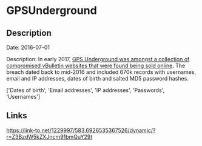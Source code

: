 # GPSUnderground

## Description

Date: 2016-07-01

Description:
In early 2017, <a href="https://www.hackread.com/vbulletin-forums-hacked-accounts-sold-on-dark-web/" target="_blank" rel="noopener">GPS Underground was amongst a collection of compromised vBulletin websites that were found being sold online</a>. The breach dated back to mid-2016 and included 670k records with usernames, email and IP addresses, dates of birth and salted MD5 password hashes.


['Dates of birth', 'Email addresses', 'IP addresses', 'Passwords', 'Usernames']

## Links

https://link-to.net/1229997/583.6926535367526/dynamic/?r=Z3BzdW5kZXJncm91bmQuY29t